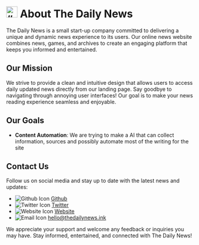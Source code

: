 # <img src="https://thedailynews.ink/assets/icons/logo.svg" alt= “Logo” width="30" height="30"> About The Daily News

The Daily News is a small start-up company committed to delivering a unique and dynamic news experience to its users. Our online news website combines news, games, and archives to create an engaging platform that keeps you informed and entertained.

## Our Mission

We strive to provide a clean and intuitive design that allows users to access daily updated news directly from our landing page. Say goodbye to navigating through annoying user interfaces! Our goal is to make your news reading experience seamless and enjoyable.

## Our Goals

- **Content Automation**: We are trying to make a AI that can collect information, sources and possibly automate most of the writing for the site

## Contact Us

Follow us on social media and stay up to date with the latest news and updates:

- ![Github Icon](https://thedailynews.ink/assets/icons/github.svg) [Github](https://github.com/dailynws/)
- ![Twitter Icon](https://thedailynews.ink/assets/icons/twitter.svg) [Twitter](https://twitter.com/dailynws_status)
- ![Website Icon](https://thedailynews.ink/assets/icons/url.svg) [Website](https://thedailynews.ink)
- ![Email Icon](https://thedailynews.ink/assets/icons/email.svg) hello@thedailynews.ink

We appreciate your support and welcome any feedback or inquiries you may have. Stay informed, entertained, and connected with The Daily News!

